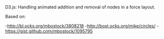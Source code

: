 D3.js: Handling animated addition and removal of nodes in a force layout.

Based on:  

-http://bl.ocks.org/mbostock/3808218
-http://bost.ocks.org/mike/circles/
-https://gist.github.com/mbostock/1095795
